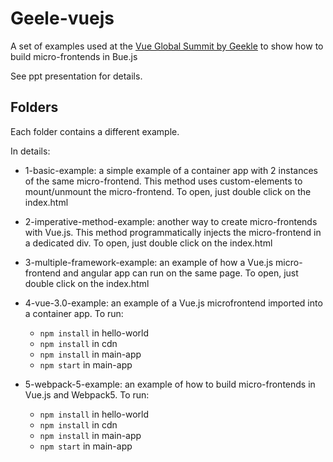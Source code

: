 # Geele-vuejs

A set of examples used at the [Vue Global Summit by Geekle](https://geekle.us/vue) to show how to build micro-frontends in Bue.js

See ppt presentation for details.

## Folders

Each folder contains a different example.

In details:

- 1-basic-example: a simple example of a container app with 2 instances of the same micro-frontend. This method uses custom-elements to mount/unmount the micro-frontend. To open, just double click on the index.html

- 2-imperative-method-example: another way to create micro-frontends with Vue.js. This method programmatically injects the micro-frontend in a dedicated div. To open, just double click on the index.html

- 3-multiple-framework-example: an example of how a Vue.js micro-frontend and angular app can run on the same page. To open, just double click on the index.html

- 4-vue-3.0-example: an example of a Vue.js microfrontend imported into a container app. To run:

  - `npm install` in hello-world
  - `npm install` in cdn
  - `npm install` in main-app
  - `npm start` in main-app

- 5-webpack-5-example: an example of how to build micro-frontends in Vue.js and Webpack5. To run:
  - `npm install` in hello-world
  - `npm install` in cdn
  - `npm install` in main-app
  - `npm start` in main-app
